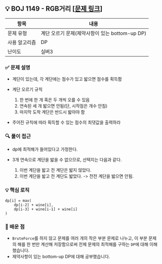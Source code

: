 ## 💡 BOJ 1149 - RGB거리 [[문제 링크](https://www.acmicpc.net/problem/2579)]

| 항목 | 내용 |
|------|------|
| 문제 유형 | 계단 오르기 문제(제약사항이 있는 bottom-up DP) |
| 사용 알고리즘 | DP |
| 난이도 | 실버3 |

### ✅ 문제 설명
- 계단이 있는데, 각 계단에는 점수가 있고 밟으면 점수를 획득함

- 계단 오르기 규칙
	1. 한 번에 한 개 혹은 두 개씩 오를 수 있음
	2. 연속된 세 개 밟으면 안됨(단, 시작점은 개수 안침)
	3. 마지막 도착 계단은 반드시 밟아야 함

- 주어진 규칙에 따라 획득할 수 있는 점수의 최댓값을 출력하라

### 🔍 풀이 접근
- dp에 최적해가 들어있다고 가정한다.

- 3개 연속으로 계단을 밟을 수 없으므로, 선택지는 다음과 같다.
    1. 이번 계단을 밟고 전 계단은 밟지 않았다.
    2. 이번 계단을 밟고 전 계단도 밟았다. -> 전전 계단을 밟으면 안됨.

### 💡 핵심 로직
```
dp[i] = max(
    dp[i-2] + wine[i],
    dp[i-3] + wine[i-1] + wine[i]
)
```

### 📌 배운 점
- `BruteForce`를 하지 않고 문제를 여러 개의 작은 부분 문제로 나누고, 이 부분 문제의 해를 한 번만 계산해 저장함으로써 전체 문제의 최적해를 구하는 `DP`에 대해 이해했습니다.
- 제약사항이 있는 bottom-up DP에 대해 공부했습니다.